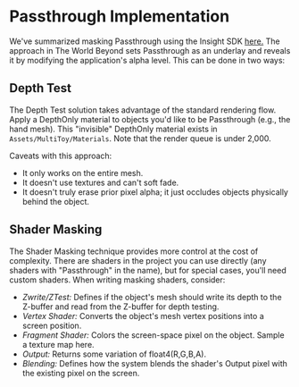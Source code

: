 # Passthrough Implementation

We've summarized masking Passthrough using the Insight SDK [here.](https://developers.meta.com/horizon/documentation/unity/unity-passthrough-gs/#compositing-and-masking) The approach in The World Beyond sets Passthrough as an underlay and reveals it by modifying the application's alpha level. This can be done in two ways:

## Depth Test
The Depth Test solution takes advantage of the standard rendering flow. Apply a DepthOnly material to objects you'd like to be Passthrough (e.g., the hand mesh). This "invisible" DepthOnly material exists in `Assets/MultiToy/Materials`. Note that the render queue is under 2,000.

Caveats with this approach:
* It only works on the entire mesh.
* It doesn't use textures and can't soft fade.
* It doesn't truly erase prior pixel alpha; it just occludes objects physically behind the object.

## Shader Masking
The Shader Masking technique provides more control at the cost of complexity. There are shaders in the project you can use directly (any shaders with "Passthrough" in the name), but for special cases, you'll need custom shaders. When writing masking shaders, consider:
* *Zwrite/ZTest:* Defines if the object's mesh should write its depth to the Z-buffer and read from the Z-buffer for depth testing.
* *Vertex Shader:* Converts the object's mesh vertex positions into a screen position.
* *Fragment Shader:* Colors the screen-space pixel on the object. Sample a texture map here.
* *Output:* Returns some variation of float4(R,G,B,A).
* *Blending:* Defines how the system blends the shader's Output pixel with the existing pixel on the screen.

